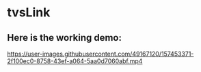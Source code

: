 # tvsLink

## Here is the working demo:


https://user-images.githubusercontent.com/49167120/157453371-2f100ec0-8758-43ef-a064-5aa0d7060abf.mp4

